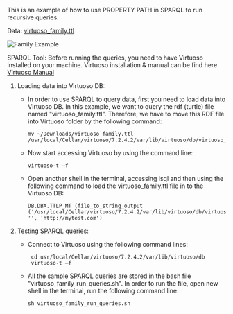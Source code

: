 This is an example of how to use PROPERTY PATH in SPARQL to run recursive queries.

Data: [virtuoso_family.ttl](https://github.com/idaks/DataONE-Prov-Summer-2017/blob/master/examples/family/virtuoso_family.ttl)

![Family Example](https://github.com/idaks/DataONE-Prov-Summer-2017/blob/master/examples/family/family_example.png)

SPARQL Tool: Before running the queries, you need to have Virtuoso installed on your machine. Virtuoso installation & manual can be find here [Virtuoso Manual](https://github.com/idaks/DataONE-Prov-Summer-2017/tree/master/examples/simulate_data_collection/SPARQL-queries/Virtuoso)

1. Loading data into Virtuoso DB:

   - In order to use SPARQL to query data, first you need to load data into Virtuoso DB. In this example, we want to query the rdf (turtle) file named "virtuoso_family.ttl". Therefore, we have to move this RDF file into Virtuoso folder by the following command:

         mv ~/Downloads/virtuoso_family.ttl /usr/local/Cellar/virtuoso/7.2.4.2/var/lib/virtuoso/db/virtuoso_family.ttl 
 
   - Now start accessing Virtuoso by using the command line:
   
         virtuoso-t –f 
   
   - Open another shell in the terminal, accessing isql and then using the following command to load the virtuoso_family.ttl file in to the Virtuoso DB:
   
         DB.DBA.TTLP_MT (file_to_string_output ('/usr/local/Cellar/virtuoso/7.2.4.2/var/lib/virtuoso/db/virtuoso_family.ttl'), '', 'http://mytest.com')
	 
4. Testing SPARQL queries:
   - Connect to Virtuoso using the following command lines:
   
   	      cd usr/local/Cellar/virtuoso/7.2.4.2/var/lib/virtuoso/db  
	      virtuoso-t –f 
   
   - All the sample SPARQL queries are stored in the bash file "virtuoso_family_run_queries.sh". In order to run the file, open new shell in the terminal, run the following command line:
         
         sh virtuoso_family_run_queries.sh

